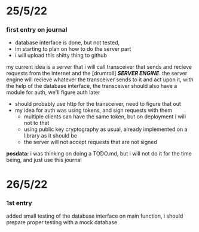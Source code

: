 # 25/5/22
### first entry on journal
- database interface is done, but not tested,
- im starting to plan on how to do the server part
- i will upload this shitty thing to github

my current idea is a server that i will call transceiver that
sends and recieve requests from the internet and the
[drumroll] _**SERVER ENGINE**_.
the server engine will recieve whatever the transceiver sends to it
and act upon it, with the help of the database interface, the transceiver 
should also have a module for auth, we'll figure auth later

- should probably use http for the transceiver, need to figure that out
- my idea for auth was using tokens, and sign requests with them
  - multiple clients can have the same token, but on deployment i will not 
  to that
  - using public key cryptography as usual, already implemented on a library 
  as it should be
  - the server will not accept requests that are not signed

**posdata:**
i was thinking on doing a TODO.md, but i will not do it for the time being, 
and just use this journal

# 26/5/22
### 1st entry
added small testing of the database interface on main function, i should prepare proper testing with a mock database
